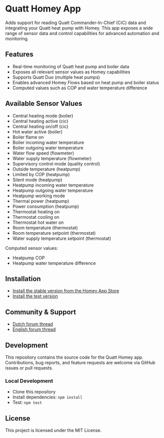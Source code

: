 # Quatt Homey App

Adds support for reading Quatt Commander-In-Chief (CiC) data and integrating your Quatt heat pump with Homey. This app exposes a wide range of sensor data and control capabilities for advanced automation and monitoring.

## Features
- Real-time monitoring of Quatt heat pump and boiler data
- Exposes all relevant sensor values as Homey capabilities
- Supports Quatt Duo (multiple heat pumps)
- Enables advanced Homey Flows based on heat pump and boiler status
- Computed values such as COP and water temperature difference

## Available Sensor Values
- Central heating mode (boiler)
- Central heating active (cic)
- Central heating on/off (cic)
- Hot water active (boiler)
- Boiler flame on
- Boiler incoming water temperature
- Boiler outgoing water temperature
- Water flow speed (flowmeter)
- Water supply temperature (flowmeter)
- Supervisory control mode (quality control)
- Outside temperature (heatpump)
- Limited by COP (heatpump)
- Silent mode (heatpump)
- Heatpump incoming water temperature
- Heatpump outgoing water temperature
- Heatpump working mode
- Thermal power (heatpump)
- Power consumption (heatpump)
- Thermostat heating on
- Thermostat cooling on
- Thermostat hot water on
- Room temperature (thermostat)
- Room temperature setpoint (thermostat)
- Water supply temperature setpoint (thermostat)

Computed sensor values:
- Heatpump COP
- Heatpump water temperature difference

## Installation

- [Install the stable version from the Homey App Store](https://homey.app/nl-nl/app/io.quatt/Quatt/)
- [Install the test version](https://homey.app/nl-nl/app/io.quatt/Quatt/test/)

## Community & Support
- [Dutch forum thread](https://community.homey.app/t/app-pro-quatt-nl/91802)
- [English forum thread](https://community.homey.app/t/app-pro-quatt/91446)

## Development

This repository contains the source code for the Quatt Homey app. Contributions, bug reports, and feature requests are welcome via GitHub issues or pull requests.

### Local Development
- Clone this repository
- Install dependencies: `npm install`
- Test: `npm test`

## License

This project is licensed under the MIT License.

